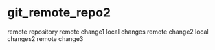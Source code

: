 # git_remote_repo2
remote repository
remote change1
local changes
remote change2
local changes2
remote change3

